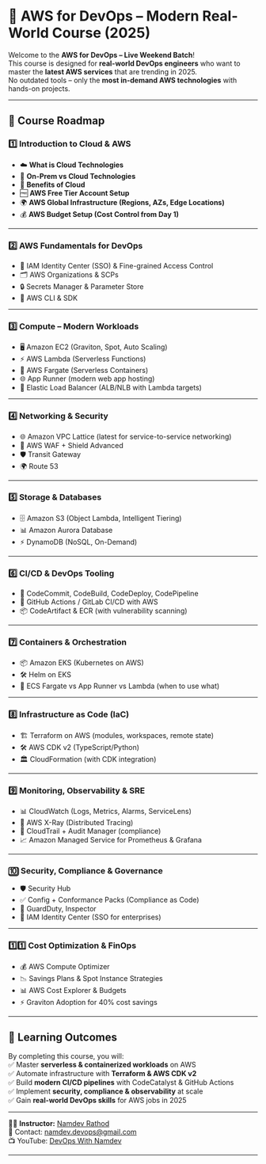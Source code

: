# 🚀 AWS for DevOps – Modern Real-World Course (2025)

Welcome to the **AWS for DevOps – Live Weekend Batch**!  
This course is designed for **real-world DevOps engineers** who want to master the **latest AWS services** that are trending in 2025.  
No outdated tools – only the **most in-demand AWS technologies** with hands-on projects.  

---

## 📌 Course Roadmap

### 1️⃣ Introduction to Cloud & AWS
- ☁️ **What is Cloud Technologies**  
- 🏢 **On-Prem vs Cloud Technologies**  
- 🎯 **Benefits of Cloud**  
- 🆓 **AWS Free Tier Account Setup**  
- 🌍 **AWS Global Infrastructure (Regions, AZs, Edge Locations)**  
- 💰 **AWS Budget Setup (Cost Control from Day 1)**  

---

### 2️⃣ AWS Fundamentals for DevOps
- 🔑 IAM Identity Center (SSO) & Fine-grained Access Control  
- 🗂 AWS Organizations & SCPs  
- 🔒 Secrets Manager & Parameter Store  
- 🔄 AWS CLI & SDK  

---

### 3️⃣ Compute – Modern Workloads
- 🖥️ Amazon EC2 (Graviton, Spot, Auto Scaling)  
- ⚡ AWS Lambda (Serverless Functions)  
- 🚀 AWS Fargate (Serverless Containers)  
- 🌐 App Runner (modern web app hosting)  
- 🔀 Elastic Load Balancer (ALB/NLB with Lambda targets)  

---

### 4️⃣ Networking & Security
- 🌐 Amazon VPC Lattice (latest for service-to-service networking)  
- 🔐 AWS WAF + Shield Advanced  
- 🛡️ Transit Gateway 
- 🌍 Route 53

---

### 5️⃣ Storage & Databases
- 🗄️ Amazon S3 (Object Lambda, Intelligent Tiering)  
- 📊 Amazon Aurora Database
- ⚡ DynamoDB (NoSQL, On-Demand) 

---

### 6️⃣ CI/CD & DevOps Tooling
- 🔄 CodeCommit, CodeBuild, CodeDeploy, CodePipeline  
- 🤝 GitHub Actions / GitLab CI/CD with AWS   
- 📦 CodeArtifact & ECR (with vulnerability scanning)  

---

### 7️⃣ Containers & Orchestration
- 📦 Amazon EKS (Kubernetes on AWS)  
- 🛠 Helm on EKS  
- 🚢 ECS Fargate vs App Runner vs Lambda (when to use what)   

---

### 8️⃣ Infrastructure as Code (IaC)
- 🏗 Terraform on AWS (modules, workspaces, remote state)  
- 🛠 AWS CDK v2 (TypeScript/Python)  
- 🏛 CloudFormation (with CDK integration)  

---

### 9️⃣ Monitoring, Observability & SRE
- 📊 CloudWatch (Logs, Metrics, Alarms, ServiceLens)  
- 📡 AWS X-Ray (Distributed Tracing)  
- 🔎 CloudTrail + Audit Manager (compliance)  
- 📈 Amazon Managed Service for Prometheus & Grafana  

---

### 🔟 Security, Compliance & Governance
- 🛡️ Security Hub  
- ✅ Config + Conformance Packs (Compliance as Code)  
- 🔐 GuardDuty, Inspector  
- 👤 IAM Identity Center (SSO for enterprises)  

---

### 1️⃣1️⃣ Cost Optimization & FinOps
- 💰 AWS Compute Optimizer  
- 📉 Savings Plans & Spot Instance Strategies  
- 📊 AWS Cost Explorer & Budgets  
- ⚡ Graviton Adoption for 40% cost savings  

---

## 🎯 Learning Outcomes
By completing this course, you will:  
✅ Master **serverless & containerized workloads** on AWS  
✅ Automate infrastructure with **Terraform & AWS CDK v2**  
✅ Build **modern CI/CD pipelines** with CodeCatalyst & GitHub Actions  
✅ Implement **security, compliance & observability** at scale  
✅ Gain **real-world DevOps skills** for AWS jobs in 2025  

---

👨‍🏫 **Instructor:** [Namdev Rathod](https://www.linkedin.com/in/namdevrathod/)  
📧 Contact: namdev.devops@gmail.com  
📺 YouTube: [DevOps With Namdev](https://www.youtube.com/@namdev.devops)  

---